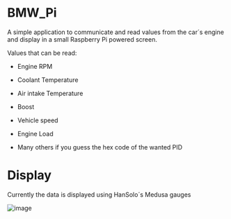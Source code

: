 # BMW_Pi

<p>A simple application to communicate and read values from the car´s engine and display in a small Raspberry Pi powered screen.</p>

Values that can be read:

- Engine RPM

- Coolant Temperature

- Air intake Temperature

- Boost

- Vehicle speed

- Engine Load

- Many others if you guess the hex code of the wanted PID

# Display

<p>Currently the data is displayed using HanSolo´s Medusa gauges</p>

![image](https://user-images.githubusercontent.com/42208309/197298973-6567626b-fe51-4b3d-8883-defa99c8a6b3.png)
